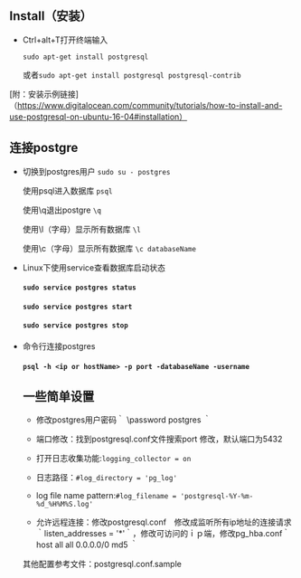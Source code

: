 ## Install（安装）
* Ctrl+alt+T打开终端输入

  `sudo apt-get install postgresql` 
  
  或者`sudo apt-get install postgresql postgresql-contrib`
  
[附：安装示例链接]（https://www.digitalocean.com/community/tutorials/how-to-install-and-use-postgresql-on-ubuntu-16-04#installation） 

## 连接postgre

* 切换到postgres用户 `sudo su - postgres`

  使用psql进入数据库 `psql`
  
  使用\q退出postgre `\q`
  
  使用\l（字母）显示所有数据库 `\l`
  
  使用\c（字母）显示所有数据库 `\c databaseName`
  
* Linux下使用service查看数据库启动状态

  #### `sudo service postgres status` 
  
  ####  `sudo service postgres start` 
  
  ####  `sudo service postgres stop` 
  
* 命令行连接postgres 

  #### `psql -h <ip or hostName> -p port -databaseName -username`
  
  ## 一些简单设置
  * 修改postgres用户密码｀ \password postgres ｀
  
  * 端口修改：找到postgresql.conf文件搜索port 修改，默认端口为5432
  
  * 打开日志收集功能:`logging_collector = on`
  
  * 日志路径：`#log_directory = 'pg_log'`
  
  * log file name pattern:`#log_filename = 'postgresql-%Y-%m-%d_%H%M%S.log'`
  
  * 允许远程连接：修改postgresql.conf　修改成监听所有ip地址的连接请求｀listen_addresses = '*'｀，修改可访问的ｉｐ端，修改pg_hba.conf｀host    all         all         0.0.0.0/0      md5 ｀
  
  其他配置参考文件：postgresql.conf.sample
  
  
